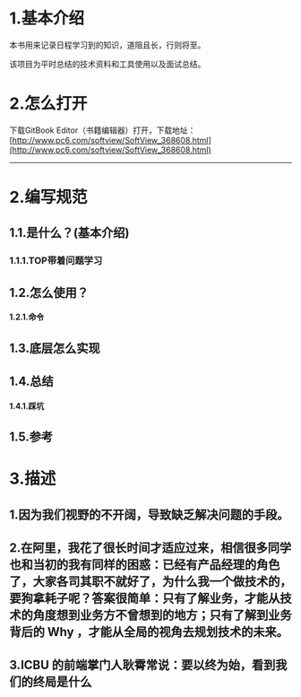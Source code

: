 # 1.基本介绍
本书用来记录日程学习到的知识，道阻且长，行则将至。

该项目为平时总结的技术资料和工具使用以及面试总结。

# 2.怎么打开

下载GitBook Editor（书籍编辑器）打开，下载地址：[http://www.pc6.com/softview/SoftView_368608.html](http://www.pc6.com/softview/SoftView_368608.html)

---

# 2.编写规范

## 1.1.是什么？(基本介绍)

### 1.1.1.TOP带着问题学习

## 1.2.怎么使用？

#### 1.2.1.命令

## 1.3.底层怎么实现

## 1.4.总结

#### 1.4.1.踩坑

## 1.5.参考


# 3.描述

## 1.因为我们视野的不开阔，导致缺乏解决问题的手段。
## 2.在阿里，我花了很长时间才适应过来，相信很多同学也和当初的我有同样的困惑：已经有产品经理的角色了，大家各司其职不就好了，为什么我一个做技术的，要狗拿耗子呢？答案很简单：只有了解业务，才能从技术的角度想到业务方不曾想到的地方；只有了解到业务背后的 Why ，才能从全局的视角去规划技术的未来。
## 3.ICBU 的前端掌门人耿霄常说：要以终为始，看到我们的终局是什么




